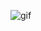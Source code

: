 ![gif](https://media1.giphy.com/media/v1.Y2lkPTc5MGI3NjExcHJiMTN0Y3N6NWh5aGs0N3hqajFlY2Zja3JnNjVqMG0zcnBhYjlmciZlcD12MV9pbnRlcm5hbF9naWZfYnlfaWQmY3Q9Zw/l3978y5HqiEtqupiM/giphy.webp)

